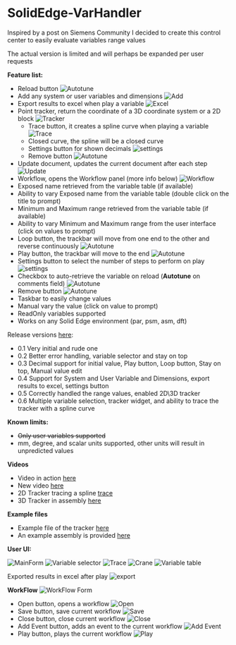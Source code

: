 # SolidEdge-VarHandler

Inspired by a post on Siemens Community I decided to create this control center to easily evaluate variables range values

The actual version is limited and will perhaps be expanded per user requests


**Feature list:**
- Reload button ![Autotune](./Resources/icons8_replay_16.png)
- Add any system or user variables and dimensions ![Add](./Resources/icons8_add_16.png)
- Export results to excel when play a variable ![Excel](./Resources/icons8_data_sheet_16_extended.png)
- Point tracker, return the coordinate of a 3D coordinate system or a 2D block ![Tracker](./Resources/icons8_center_of_gravity_16_edited.png)
  - Trace button, it creates a spline curve when playing a variable ![Trace](./Resources/icons8_plot_16.png)
  - Closed curve, the spline will be a closed curve
  - Settings button for shown decimals ![settings](./Resources/icons8_settings_16.png)
  - Remove button ![Autotune](./Resources/icons8_close_16.png)
- Update document, updates the current document after each step ![Update](./Resources/icons8_Update_Done_16.png)
- Workflow, opens the Workflow panel (more info below) ![Workflow](./Resources/icons8_workflow_16.png)
- Exposed name retrieved from the variable table (if available)
- Ability to vary Exposed name from the variable table (double click on the title to prompt)
- Minimum and Maximum range retrieved from the variable table (if available)
- Ability to vary Minimum and Maximum range from the user interface (click on values to prompt)
- Loop button, the trackbar will move from one end to the other and reverse continuously ![Autotune](./Resources/icons8_repeat_16.png)
- Play button, the trackbar will move to the end ![Autotune](./Resources/icons8_circled_play_16.png)
- Settings button to select the number of steps to perform on play ![settings](./Resources/icons8_settings_16.png)
- Checkbox to auto-retrieve the variable on reload (**Autotune** on comments field) ![Autotune](./Resources/icons8_checked_checkbox_16.png)
- Remove button ![Autotune](./Resources/icons8_close_16.png)
- Taskbar to easily change values
- Manual vary the value (click on value to prompt)
- ReadOnly variables supported
- Works on any Solid Edge environment (par, psm, asm, dft)


Release versions [here](https://github.com/farfilli/SolidEdge-VarHandler/releases):
- 0.1 Very initial and rude one
- 0.2 Better error handling, variable selector and stay on top
- 0.3 Decimal support for initial value, Play button, Loop button, Stay on top, Manual value edit
- 0.4 Support for System and User Variable and Dimensions, export results to excel, settings button
- 0.5 Correctly handled the range values, enabled 2D\3D tracker
- 0.6 Multiple variable selection, tracker widget, and ability to trace the tracker with a spline curve
  
**Known limits:**
- ~~Only user variables supported~~
- mm, degree, and scalar units supported, other units will result in unpredicted values

**Videos**
- Video in action [here](https://www.youtube.com/watch?v=krcpQPdgGos&t=3s&ab_channel=FrancescoArfilli)
- New video [here](https://www.youtube.com/watch?v=krcpQPdgGos&t=3s&ab_channel=FrancescoArfilli)
- 2D Tracker tracing a spline [trace](https://www.youtube.com/watch?v=YH6zwButRlo&ab_channel=FrancescoArfilli)
- 3D Tracker in assembly [here](https://youtu.be/T-k3u4ftC2k?si=VSHl7Id2dQuqqkK0)

**Example files**
- Example file of the tracker [here](./2DVarHandler.zip)
- An example assembly is provided [here](./Crane.zip)

**User UI:**

![MainForm](./MainForm.png)
![Variable selector](./VarSelector.png)
![Trace](./2DTracker.png)
![Crane](./Crane.png)
![Variable table](./VarTable.png)

Exported results in excel after play
![export](./export.png)

**WorkFlow**
![WorkFlow Form](./Workflow.png)
- Open button, opens a workflow ![Open](./Resources/icons8_opened_folder_16.png)
- Save button, save current workflow ![Save](./Resources/icons8_save_16.png)
- Close button, close current workflow ![Close](./Resources/icons8_close_window_16.png)
- Add Event button, adds an event to the current workflow ![Add Event](./Resources/icons8_add_16.png)
- Play button, plays the current workflow ![Play](./Resources/icons8_circled_play_16.png)
